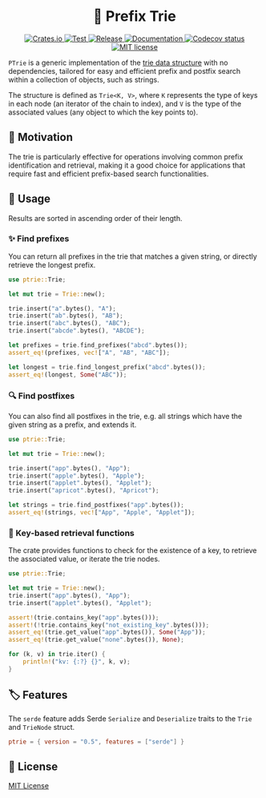 <h1 align="center">
  🎄 Prefix Trie
</h1>

<p align="center">
    <a href="https://crates.io/crates/ptrie">
        <img alt="Crates.io" src="https://img.shields.io/crates/v/ptrie" />
    </a>
    <a href="https://github.com/vemonet/ptrie/actions/workflows/test.yml">
        <img alt="Test" src="https://github.com/vemonet/ptrie/actions/workflows/test.yml/badge.svg" />
    </a>
    <a href="https://github.com/vemonet/ptrie/actions/workflows/release.yml">
        <img alt="Release" src="https://github.com/vemonet/ptrie/actions/workflows/release.yml/badge.svg" />
    </a>
    <a href="https://docs.rs/ptrie">
        <img alt="Documentation" src="https://docs.rs/ptrie/badge.svg" />
    </a>
    <a href="https://codecov.io/gh/vemonet/ptrie/branch/main">
        <img src="https://codecov.io/gh/vemonet/ptrie/branch/main/graph/badge.svg" alt="Codecov status" />
    </a>
    <a href="https://github.com/vemonet/ptrie/blob/main/LICENSE">
        <img alt="MIT license" src="https://img.shields.io/badge/License-MIT-brightgreen.svg" />
    </a>
</p>

`PTrie` is a generic implementation of the [trie data structure](https://en.wikipedia.org/wiki/Trie) with no dependencies, tailored for easy and efficient prefix and postfix search within a collection of objects, such as strings.

The structure is defined as `Trie<K, V>`, where `K` represents the type of keys in each node (an iterator of the chain to index), and `V` is the type of the associated values (any object to which the key points to).

## 💭 Motivation

The trie is particularly effective for operations involving common  prefix identification and retrieval, making it a good choice for  applications that require fast and efficient prefix-based search  functionalities.

## 🚀 Usage

Results are sorted in ascending order of their length.

### ✨ Find prefixes

You can return all prefixes in the trie that matches a given string, or directly retrieve the longest prefix.

```rust
use ptrie::Trie;

let mut trie = Trie::new();

trie.insert("a".bytes(), "A");
trie.insert("ab".bytes(), "AB");
trie.insert("abc".bytes(), "ABC");
trie.insert("abcde".bytes(), "ABCDE");

let prefixes = trie.find_prefixes("abcd".bytes());
assert_eq!(prefixes, vec!["A", "AB", "ABC"]);

let longest = trie.find_longest_prefix("abcd".bytes());
assert_eq!(longest, Some("ABC"));
```

### 🔍 Find postfixes

You can also find all postfixes in the trie, e.g. all strings which have the given string as a prefix, and extends it.

```rust
use ptrie::Trie;

let mut trie = Trie::new();

trie.insert("app".bytes(), "App");
trie.insert("apple".bytes(), "Apple");
trie.insert("applet".bytes(), "Applet");
trie.insert("apricot".bytes(), "Apricot");

let strings = trie.find_postfixes("app".bytes());
assert_eq!(strings, vec!["App", "Apple", "Applet"]);
```

### 🔑 Key-based retrieval functions

The crate provides functions to check for the existence of a key, to retrieve the associated value, or iterate the trie nodes.

```rust
use ptrie::Trie;

let mut trie = Trie::new();
trie.insert("app".bytes(), "App");
trie.insert("applet".bytes(), "Applet");

assert!(trie.contains_key("app".bytes()));
assert!(!trie.contains_key("not_existing_key".bytes()));
assert_eq!(trie.get_value("app".bytes()), Some("App"));
assert_eq!(trie.get_value("none".bytes()), None);

for (k, v) in trie.iter() {
    println!("kv: {:?} {}", k, v);
}
```

## 🏷️ Features

The `serde` feature adds Serde `Serialize` and `Deserialize` traits to the `Trie` and `TrieNode` struct.

```toml
ptrie = { version = "0.5", features = ["serde"] }
```

## 📜 License

[MIT License](https://opensource.org/licenses/MIT)
